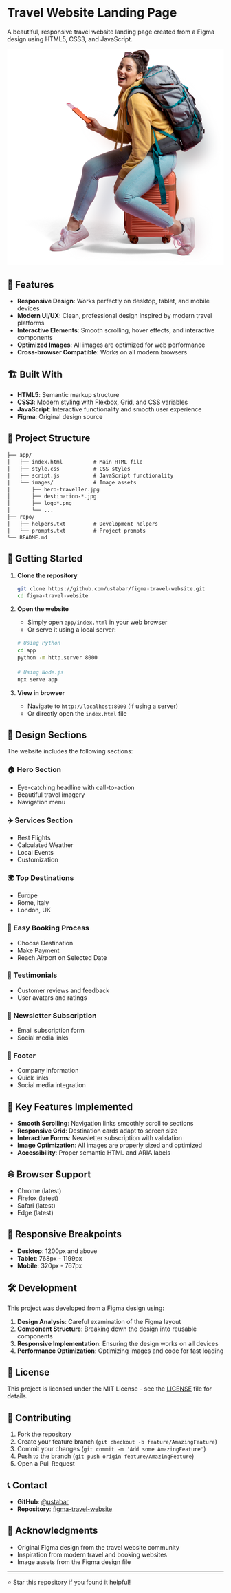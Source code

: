 # Travel Website Landing Page

A beautiful, responsive travel website landing page created from a Figma design using HTML5, CSS3, and JavaScript.

![Travel Website Preview](app/images/hero-traveller.jpg)

## 🌟 Features

- **Responsive Design**: Works perfectly on desktop, tablet, and mobile devices
- **Modern UI/UX**: Clean, professional design inspired by modern travel platforms
- **Interactive Elements**: Smooth scrolling, hover effects, and interactive components
- **Optimized Images**: All images are optimized for web performance
- **Cross-browser Compatible**: Works on all modern browsers

## 🏗️ Built With

- **HTML5**: Semantic markup structure
- **CSS3**: Modern styling with Flexbox, Grid, and CSS variables
- **JavaScript**: Interactive functionality and smooth user experience
- **Figma**: Original design source

## 📁 Project Structure

```
├── app/
│   ├── index.html          # Main HTML file
│   ├── style.css           # CSS styles
│   ├── script.js           # JavaScript functionality
│   └── images/             # Image assets
│       ├── hero-traveller.jpg
│       ├── destination-*.jpg
│       ├── logo*.png
│       └── ...
├── repo/
│   ├── helpers.txt         # Development helpers
│   └── prompts.txt         # Project prompts
└── README.md
```

## 🚀 Getting Started

1. **Clone the repository**
   ```bash
   git clone https://github.com/ustabar/figma-travel-website.git
   cd figma-travel-website
   ```

2. **Open the website**
   - Simply open `app/index.html` in your web browser
   - Or serve it using a local server:
   ```bash
   # Using Python
   cd app
   python -m http.server 8000
   
   # Using Node.js
   npx serve app
   ```

3. **View in browser**
   - Navigate to `http://localhost:8000` (if using a server)
   - Or directly open the `index.html` file

## 🎨 Design Sections

The website includes the following sections:

### 🏠 Hero Section
- Eye-catching headline with call-to-action
- Beautiful travel imagery
- Navigation menu

### ✈️ Services Section
- Best Flights
- Calculated Weather
- Local Events
- Customization

### 🌍 Top Destinations
- Europe
- Rome, Italy
- London, UK

### 📝 Easy Booking Process
- Choose Destination
- Make Payment
- Reach Airport on Selected Date

### 💬 Testimonials
- Customer reviews and feedback
- User avatars and ratings

### 📧 Newsletter Subscription
- Email subscription form
- Social media links

### 🔗 Footer
- Company information
- Quick links
- Social media integration

## 🎯 Key Features Implemented

- **Smooth Scrolling**: Navigation links smoothly scroll to sections
- **Responsive Grid**: Destination cards adapt to screen size
- **Interactive Forms**: Newsletter subscription with validation
- **Image Optimization**: All images are properly sized and optimized
- **Accessibility**: Proper semantic HTML and ARIA labels

## 🌐 Browser Support

- Chrome (latest)
- Firefox (latest)
- Safari (latest)
- Edge (latest)

## 📱 Responsive Breakpoints

- **Desktop**: 1200px and above
- **Tablet**: 768px - 1199px
- **Mobile**: 320px - 767px

## 🛠️ Development

This project was developed from a Figma design using:

1. **Design Analysis**: Careful examination of the Figma layout
2. **Component Structure**: Breaking down the design into reusable components
3. **Responsive Implementation**: Ensuring the design works on all devices
4. **Performance Optimization**: Optimizing images and code for fast loading

## 📄 License

This project is licensed under the MIT License - see the [LICENSE](LICENSE) file for details.

## 🤝 Contributing

1. Fork the repository
2. Create your feature branch (`git checkout -b feature/AmazingFeature`)
3. Commit your changes (`git commit -m 'Add some AmazingFeature'`)
4. Push to the branch (`git push origin feature/AmazingFeature`)
5. Open a Pull Request

## 📞 Contact

- **GitHub**: [@ustabar](https://github.com/ustabar)
- **Repository**: [figma-travel-website](https://github.com/ustabar/figma-travel-website)

## 🙏 Acknowledgments

- Original Figma design from the travel website community
- Inspiration from modern travel and booking websites
- Image assets from the Figma design file

---

⭐ Star this repository if you found it helpful!
